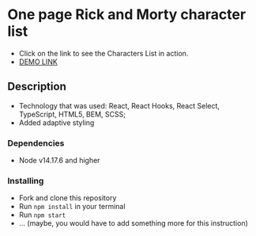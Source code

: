 # One page Rick and Morty character list
- Click on the link to see the Characters List in action.
- [DEMO LINK](https://serhiikirik.github.io/Rick_Morty/)

## Description
- Technology that was used: React, React Hooks, React Select, TypeScript, HTML5, BEM, SCSS;
- Added adaptive styling


### Dependencies
* Node v14.17.6 and higher


### Installing
* Fork and clone this repository
* Run `npm install` in your terminal
* Run `npm start`
* ... (maybe, you would have to add something more for this instruction)
